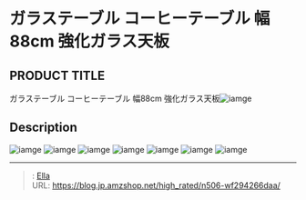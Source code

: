 # ガラステーブル コーヒーテーブル 幅88cm 強化ガラス天板


## PRODUCT TITLE 

ガラステーブル コーヒーテーブル 幅88cm 強化ガラス天板![iamge](https://b2bfiles1.gigab2b.cn/image/wkseller/7404/20220728_3349fda8636c962f2bdf493f90e88ebe.jpg)

## Description











![iamge](https://b2bfiles1.gigab2b.cn/image/wkseller/7404/20220728_18491c92f754593a943eda7aea08bbce.jpg)
![iamge](https://b2bfiles1.gigab2b.cn/image/wkseller/7404/20220218_81d8c9c7275de8f86c360af6f68e0530.jpg)
![iamge](https://b2bfiles1.gigab2b.cn/image/wkseller/7404/20220218_52355b2bd15446a663ac76b0d036652c.jpg)
![iamge](https://b2bfiles1.gigab2b.cn/image/wkseller/7404/20220218_d370104308142c432778aeca6eb09ee2.jpg)
![iamge](https://b2bfiles1.gigab2b.cn/image/wkseller/7404/20220218_9046b952ab9154e68155497acb0cfa63.jpg)
![iamge](https://b2bfiles1.gigab2b.cn/image/wkseller/7404/20220728_5577697ec863dc8c876fbf0433891edf.jpg)
![iamge](https://b2bfiles1.gigab2b.cn/image/wkseller/7404/20220728_21a5b8229e8e939b7dc92540e5f5bf5b.jpg)


---

> : [Ella](https://blog.jp.amzshop.net/)  
> URL: https://blog.jp.amzshop.net/high_rated/n506-wf294266daa/  

